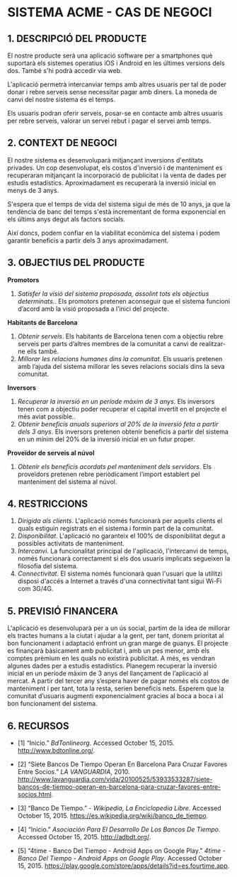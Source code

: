 ﻿# **SISTEMA ACME - CAS DE NEGOCI** #

## **1. DESCRIPCIÓ DEL PRODUCTE** ##

El nostre producte serà una aplicació software per a smartphones què suportarà els sistemes operatius iOS i Android en les últimes versions dels dos. També s'hi podrà accedir via web.

L'aplicació permetrà intercanviar temps amb altres usuaris per tal de poder donar i rebre serveis sense necessitar pagar amb diners. La moneda de canvi del nostre sistema és el temps.

Els usuaris podran oferir serveis, posar-se en contacte amb altres usuaris per rebre serveis, valorar un servei rebut i pagar el servei amb temps.

## **2. CONTEXT DE NEGOCI** ##

El nostre sistema es desenvoluparà mitjançant inversions d'entitats privades. Un cop desenvolupat, els costos d'inversió i de manteniment es recuperaran mitjançant la incorporació de publicitat i la venta de dades per estudis estadístics. Aproximadament es recuperarà la inversió inicial en menys de 3 anys.

S'espera que el temps de vida del sistema sigui de més de 10 anys, ja que la tendència de banc del temps s'està incrementant de forma exponencial en els últims anys degut als factors socials.

Així doncs, podem confiar en la viabilitat econòmica del sistema i podem garantir beneficis a partir dels 3 anys aproximadament. 

## **3. OBJECTIUS DEL PRODUCTE** ##

**Promotors**

1. *Satisfer la visió del sistema proposada, assolint tots els objectius determinats.*. Els promotors pretenen aconseguir que el sistema funcioni d’acord amb la visió proposada a l’inici del projecte.

**Habitants de Barcelona**

1. *Obtenir serveis*. Els habitants de Barcelona tenen com a objectiu rebre serveis per parts d’altres membres de la comunitat a canvi de realitzar-ne ells també.
2. *Millorar les relacions humanes dins la comunitat*. Els usuaris pretenen amb l’ajuda del sistema millorar les seves relacions socials dins la seva comunitat.


**Inversors**

1. *Recuperar la inversió en un període màxim de 3 anys*. Els inversors tenen com a objectiu poder recuperar el capital invertit en el projecte el més aviat possible..
2. *Obtenir beneficis anuals superiors al 20% de la inversió feta a partir dels 3 anys*. Els inversors pretenen obtenir beneficis a partir del sistema en un mínim del 20% de la inversió inicial en un futur proper.

**Proveïdor de serveis al núvol**

1. *Obtenir els beneficis acordats pel manteniment dels servidors*. Els proveïdors pretenen rebre periòdicament l’import establert pel manteniment del sistema al núvol.



## **4. RESTRICCIONS** ##

1. *Dirigida als clients*. L'aplicació només funcionarà per aquells clients el quals estiguin registrats en el sistema i formin part de la comunitat.
2. *Disponibilitat*. L'aplicació no garanteix el 100% de disponibilitat degut a possibles activitats de manteniment.
3. *Intercanvi*. La funcionalitat principal de l'aplicació, l'intercanvi de temps, només funcionarà correctament si els dos usuaris implicats segueixen la filosofia del sistema.
4. *Connectivitat*. El sistema només funcionarà quan l'usuari que la utilitzi disposi d'accés a Internet a través d'una connectivitat tant sigui Wi-Fi com 3G/4G.



## **5. PREVISIÓ FINANCERA** ##

L'aplicació es desenvoluparà per a un ús social, partim de la idea de millorar els tractes humans a la ciutat i ajudar a la gent, per tant, donem prioritat al bon funcionament i adaptació enfront un gran marge de guanys.
El projecte es finançarà bàsicament amb publicitat i, amb un pes menor, amb els comptes prèmium en les quals no existirà publicitat. A més, es vendran algunes dades per a estudis estadístics.
Planegem recuperar la inversió inicial en un període màxim de 3 anys del llançament de l’aplicació al mercat. A partir del tercer any s’espera haver de pagar només els costos de manteniment i per tant, tota la resta, serien beneficis nets.
Esperem que la comunitat d’usuaris augmenti exponencialment gracies al boca a boca i al bon funcionament del sistema.


## **6. RECURSOS** ##

* [1] “Inicio.” *BdTonlineorg*. Accessed October 15, 2015. http://www.bdtonline.org/.

* [2] “Siete Bancos De Tiempo Operan En Barcelona Para Cruzar Favores Entre Socios.” *LA VANGUARDIA*, 2010. http://www.lavanguardia.com/vida/20100525/53933533287/siete-bancos-de-tiempo-operan-en-barcelona-para-cruzar-favores-entre-socios.html.

* [3] “Banco De Tiempo.” - *Wikipedia, La Enciclopedia Libre*. Accessed October 15, 2015. https://es.wikipedia.org/wiki/banco_de_tiempo.

* [4] “Inicio.” *Asociación Para El Desarrollo De Los Bancos De Tiempo*. Accessed October 15, 2015. http://adbdt.org/.

* [5] “4time - Banco Del Tiempo - Android Apps on Google Play.” *4time - Banco Del Tiempo - Android Apps on Google Play*. Accessed October 15, 2015. https://play.google.com/store/apps/details?id=es.fourtime.app.
